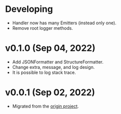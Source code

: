 # Developing

-   Handler now has many Emitters (instead only one).
-   Remove root logger methods.

# v0.1.0 (Sep 04, 2022)

-   Add JSONFormatter and StructureFormatter.
-   Change extra, message, and log design.
-   It is possible to log stack trace.

# v0.0.1 (Sep 02, 2022)

-   Migrated from the [origin project](https://github.com/xybor/xyplatform).
